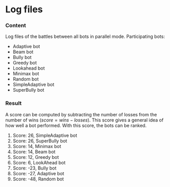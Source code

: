 Log files
=========

### Content ###

Log files of the battles between all bots in parallel mode. Participating bots:

* Adaptive bot
* Beam bot
* Bully bot
* Greedy bot
* Lookahead bot
* Minimax bot
* Random bot
* SimpleAdaptive bot
* SuperBully bot

### Result ###

A score can be computed by subtracting the number of losses from the number of wins ($score = wins - losses$).
This score gives a general idea of how well a bot performed.
With this score, the bots can be ranked.

1. Score: 26, SimpleAdaptive bot
2. Score: 26, SuperBully bot
3. Score: 14, Minimax bot
4. Score: 14, Beam bot
5. Score: 12, Greedy bot
6. Score:  6, LookAhead bot
7. Score: -23, Bully bot
8. Score: -27, Adaptive bot
9. Score: -48, Random bot